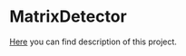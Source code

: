 # MatrixDetector
[Here](https://colab.research.google.com/drive/1b65yHiP_j-wdCwATuyTEhBjOauJRHCTq?usp=sharing#scrollTo=djqwZRSsP8jx) you can find description of this project.
